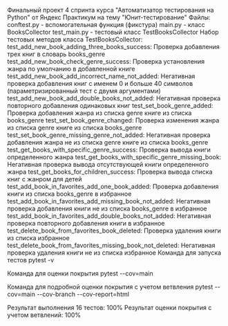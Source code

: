 Финальный проект 4 спринта курса "Автоматизатор тестирования на Python" от Яндекс Практикум на тему "Юнит-тестирование"
Файлы:
conftest.py - вспомогательная функция (фикстура)
main.py - класс BooksCollector
test_main.py - тестовый класс TestBooksCollector
Набор тестовых методов класса TestBooksCollector:
test_add_new_book_adding_three_books_success: Проверка добавления трех книг в словарь books_genre
test_add_new_book_check_genre_success: Проверка установления жанра по умолчанию в добавленной книге
test_add_new_book_add_incorrect_name_not_added: Негативная проверка добавления книг с именем 0 и больше 40 символов (параметризированный тест с двумя аргументами)
test_add_new_book_add_double_books_not_added: Негативная проверка повторного добавления одинаковых книг
test_set_book_genre_added: Проверка добавления жанра из списка genre книге из списка books_genre
test_set_book_genre_changed: Проверка изменения жанра из списка genre книге из списка books_genre
test_set_book_genre_missing_genre_not_added: Негативная проверка добавления жанра не из списка genre книге из списка books_genre
test_get_books_with_specific_genre_success: Проверка вывода книги определенного жанра
test_get_books_with_specific_genre_missing_book: Негативная проверка вывода отсутствующей книги определенного жанра
test_get_books_for_children_success: Проверка вывода списка книг с жанром для детей
test_add_book_in_favorites_add_one_book_added: Проверка добавления книги из списка books_genre в избранное
test_add_book_in_favorites_add_missing_book_not_added: Негативная проверка добавления книги не из списка books_genre в избранное
test_add_book_in_favorites_add_double_books_not_added: Негативная проверка повторного добавления книги в избранное
test_delete_book_from_favorites_book_deleted: Проверка удаления книги из списка избранное
test_delete_book_from_favorites_missing_book_not_deleted: Негативная проверка удаления книги не из списка избранное
Команда для запуска тестов
pytest -v

Команда для оценки покрытия
pytest --cov=main

Команда для подробной оценки покрытия с учетом ветвления
pytest --cov=main --cov-branch --cov-report=html

Результат выполнения 16 тестов: 100%
Результат оценки покрытия с учетом ветвлений: 100%
